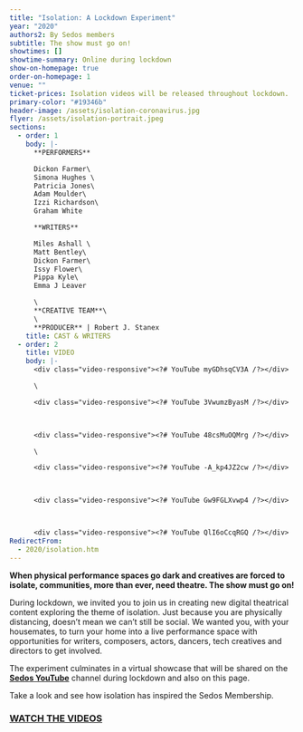 ```yaml
---
title: "Isolation: A Lockdown Experiment"
year: "2020"
authors2: By Sedos members
subtitle: The show must go on!
showtimes: []
showtime-summary: Online during lockdown
show-on-homepage: true
order-on-homepage: 1
venue: ""
ticket-prices: Isolation videos will be released throughout lockdown.
primary-color: "#19346b"
header-image: /assets/isolation-coronavirus.jpg
flyer: /assets/isolation-portrait.jpeg
sections:
  - order: 1
    body: |-
      **PERFORMERS**

      Dickon Farmer\
      Simona Hughes \
      Patricia Jones\
      Adam Moulder\
      Izzi Richardson\
      Graham White

      **WRITERS** 

      Miles Ashall \
      Matt Bentley\
      Dickon Farmer\
      Issy Flower\
      Pippa Kyle\
      Emma J Leaver

      \
      **CREATIVE TEAM**\
      \
      **PRODUCER** | Robert J. Stanex
    title: CAST & WRITERS
  - order: 2
    title: VIDEO
    body: |-
      <div class="video-responsive"><?# YouTube myGDhsqCV3A /?></div>

      \    

      <div class="video-responsive"><?# YouTube 3VwumzByasM /?></div>

         

      <div class="video-responsive"><?# YouTube 48csMuOQMrg /?></div>

      \    

      <div class="video-responsive"><?# YouTube -A_kp4JZ2cw /?></div>

        

      <div class="video-responsive"><?# YouTube Gw9FGLXvwp4 /?></div>



      <div class="video-responsive"><?# YouTube QlI6oCcqRGQ /?></div>
RedirectFrom:
  - 2020/isolation.htm
---
```

**When physical performance spaces go dark and creatives are forced to isolate, communities, more than ever, need theatre. The show must go on!**

During lockdown, we invited you to join us in creating new digital theatrical content exploring the theme of isolation. Just because you are physically distancing, doesn’t mean we can’t still be social. We wanted you, with your housemates, to turn your home into a live performance space with  opportunities for writers, composers, actors, dancers, tech creatives and directors to get involved.

The experiment culminates in a virtual showcase that will be shared on the **[Sedos YouTube](https://www.youtube.com/user/SedosVideo/videos)** channel during lockdown and also on this page.

Take a look and see how isolation has inspired the Sedos Membership.

### **[WATCH THE VIDEOS](https://www.youtube.com/user/SedosVideo/videos)**